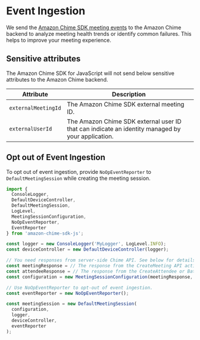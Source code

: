 # Event Ingestion

We send the [Amazon Chime SDK meeting events](https://aws.github.io/amazon-chime-sdk-js/modules/meetingevents.html#meeting-events-and-attributes) to the Amazon Chime backend to analyze meeting health trends or identify common failures. This helps to improve your meeting experience.

## Sensitive attributes

The Amazon Chime SDK for JavaScript will not send below sensitive attributes to the Amazon Chime backend.

|Attribute|Description
|--|--
|`externalMeetingId`|The Amazon Chime SDK external meeting ID.
|`externalUserId`|The Amazon Chime SDK external user ID that can indicate an identity managed by your application.

## Opt out of Event Ingestion
   
To opt out of event ingestion, provide `NoOpEventReporter` to `DefaultMeetingSession` while creating the meeting session.

```js
import {
  ConsoleLogger,
  DefaultDeviceController,
  DefaultMeetingSession,
  LogLevel,
  MeetingSessionConfiguration,
  NoOpEventReporter,
  EventReporter
} from 'amazon-chime-sdk-js';

const logger = new ConsoleLogger('MyLogger', LogLevel.INFO);
const deviceController = new DefaultDeviceController(logger);

// You need responses from server-side Chime API. See below for details.
const meetingResponse = // The response from the CreateMeeting API action.
const attendeeResponse = // The response from the CreateAttendee or BatchCreateAttendee API action.
const configuration = new MeetingSessionConfiguration(meetingResponse, attendeeResponse);

// Use NoOpEventReporter to opt-out of event ingestion.
const eventReporter = new NoOpEventReporter();

const meetingSession = new DefaultMeetingSession(
  configuration,
  logger,
  deviceController,
  eventReporter
);
```